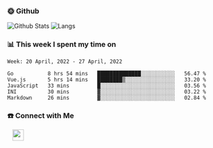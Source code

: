 

<h3> 🌞 Github</h3>

![Github Stats](https://github-readme-stats-beta-lovat.vercel.app/api?username=QiuYukang&count_private=true&show_icons=true&hide=stars)
![Langs](https://github-readme-stats-beta-lovat.vercel.app/api/top-langs/?username=QiuYukang&count_private=true&layout=compact)

<h3> 📊 This week I spent my time on</h3>

<!--START_SECTION:waka-->
```text
Week: 20 April, 2022 - 27 April, 2022

Go           8 hrs 54 mins   ██████████████░░░░░░░░░░░   56.47 % 
Vue.js       5 hrs 14 mins   ████████▒░░░░░░░░░░░░░░░░   33.20 % 
JavaScript   33 mins         █░░░░░░░░░░░░░░░░░░░░░░░░   03.56 % 
INI          30 mins         ▓░░░░░░░░░░░░░░░░░░░░░░░░   03.22 % 
Markdown     26 mins         ▓░░░░░░░░░░░░░░░░░░░░░░░░   02.84 % 
```
<!--END_SECTION:waka-->

<!--
<h3>🛠 Tech Stack</h3>

- 💻 &nbsp; Java | C | Matlab | C++ | Python
- 🌐 &nbsp; HTML | CSS | JavaScript | Bootstrap
- 🛢  &nbsp; MySQL | Redis
- 🔧 &nbsp; NS-3 | Git | Markdown
-->

<h3> ☎️ Connect with Me </h3>
&nbsp;&nbsp;
<a href="mailto:b612n@qq.com">
  <img href="mailto:b612n@qq.com" align="center" width="26px" src="https://github.com/TheDudeThatCode/TheDudeThatCode/blob/master/Assets/Gmail.svg" />
</a>
